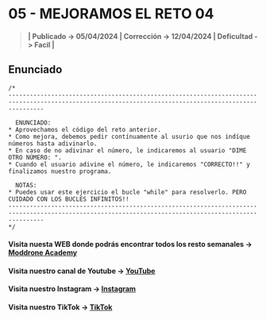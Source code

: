# 05 - MEJORAMOS EL RETO 04

> #### | Publicado -> 05/04/2024 | Corrección -> 12/04/2024 | Deficultad -> Facil |

## Enunciado
```
/*
------------------------------------------------------------------------------------------------------------------------------------------------------

  ENUNCIADO:
* Aprovechamos el código del reto anterior.
* Como mejora, debemos pedir contínuamente al usurio que nos indíque números hasta adivinarlo.
* En caso de no adivinar el número, le indicaremos al usuario "DIME OTRO NÚMERO: ".
* Cuando el usuario adivine el número, le indicaremos "CORRECTO!!" y finalizamos nuestro programa. 

  NOTAS:
* Puedes usar este ejercicio el bucle "while" para resolverlo. PERO CUIDADO CON LOS BUCLES INFINITOS!!
------------------------------------------------------------------------------------------------------------------------------------------------------
*/ 
```
#### Visita nuesta WEB donde podrás encontrar todos los resto semanales -> [Moddrone Academy](https://moddroneacademy.com/index.php/python/)

#### Visita nuestro canal de Youtube -> [YouTube](https://www.youtube.com/@Moddrone)

#### Visita nuestro Instagram -> [Instagram](https://www.instagram.com/moddrone/)

#### Visita nuestro TikTok -> [TikTok](https://www.tiktok.com/@moddrone)